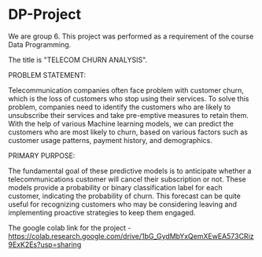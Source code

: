 # DP-Project

We are group 6. This project was performed as a requirement of the course Data Programming.

The title is "TELECOM CHURN ANALYSIS".

PROBLEM STATEMENT:

Telecommunication companies often face problem with customer churn, which is the loss of customers who stop using their services. To solve this problem, companies need to identify the customers who are likely to unsubscribe their services and take pre-emptive measures to retain them. With the help of various Machine learning models, we can predict the customers who are most likely to churn, based on various factors such as customer usage patterns, payment history, and demographics.

PRIMARY PURPOSE: 

The fundamental goal of these predictive models is to anticipate whether a telecommunications customer will cancel their subscription or not. These models provide a probability or binary classification label for each customer, indicating the probability of churn. This forecast can be quite useful for recognizing customers who may be considering leaving and implementing proactive strategies to keep them engaged.


The google colab link for the project - https://colab.research.google.com/drive/1bG_GydMbYxQemXEwEA573CRiz9ExK2Es?usp=sharing
